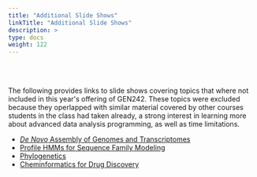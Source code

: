 ```yaml
---
title: "Additional Slide Shows"
linkTitle: "Additional Slide Shows"
description: >
type: docs
weight: 122
---
```


<br></br>

The following provides links to slide shows covering topics that where not included in
this year's offering of GEN242. These topics were excluded because
they operlapped with similar material covered by other courses students in the class 
had taken already, a strong interest in learning more about advanced data 
analysis programming, as well as time limitations. 

+ [_De Novo_ Assembly of Genomes and Transcriptomes](https://docs.google.com/presentation/d/1rkwLjjKUBsEo_A-MYqpC69NbjYRcYjdjzliFuP6slBI/edit?usp=sharing)
+ [Profile HMMs for Sequence Family Modeling](https://drive.google.com/file/d/1zk08fiVqgaFCTlNf5TgFBaaLsKJVPI7F/view?usp=sharing)
+ [Phylogenetics](https://docs.google.com/presentation/d/1kMQzHkr4tjNdmYz1CLCGXyPIoFntiAsqYIbDWw3xJPs/edit?usp=sharing)
+ [Cheminformatics for Drug Discovery](https://drive.google.com/file/d/10EIvOIrRIqWazAWg90aA59zqxKrCSaMK/view?usp=sharing)



